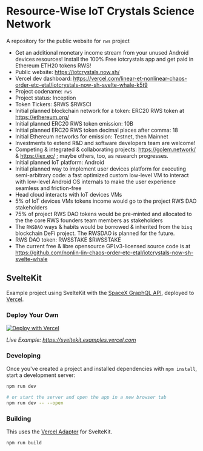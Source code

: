 # Resource-Wise IoT Crystals Science Network

A repository for the public website for `rws` project

 * Get an additional monetary income stream from your unused Android devices resources! Install the 100% Free iotcrystals app and get paid in Ethereum ETH20 tokens RWS!
 * Public website: https://iotcrystals.now.sh/
 * Vercel dev dashboard: https://vercel.com/linear-et-nonlinear-chaos-order-etc-etal/iotcrystals-now-sh-svelte-whale-k5t9
 * Project codename: `rws`
 * Project status: Inception
 * Token Tickers: $RWS $RWSCI
 * Initial planned blockchain network for a token: ERC20 RWS token at https://ethereum.org/
 * Initial planned ERC20 RWS token emission: 10B
 * Initial planned ERC20 RWS token decimal places after comma: 18
 * Initial Ethereum networks for emission: Testnet, then Mainnet
 * Investments to extend R&D and software developers team are welcome!
 * Competing & integrated & collaborating projects: https://golem.network/ & https://iex.ec/ ; maybe others, too, as research progresses.
 * Initial planned IoT platform: Android
 * Initial planned way to implement user devices platform for executing semi-arbitrary code: a fast optimized custom low-level VM to interact with low-level Android OS internals to make the user experience seamless and friction-free
 * Head cloud interacts with IoT devices VMs
 * 5% of IoT devices VMs tokens income would go to the project RWS DAO stakeholders
 * 75% of project RWS DAO tokens would be pre-minted and allocated to the the core RWS founders team members as stakeholders
 * The `RWSDAO` ways & habits would be borrowed & inherited from the `bisq` blockchain DeFi project. The RWSDAO is planned for the future.
 * RWS DAO token: RWSSTAKE $RWSSTAKE
 * The current free & libre opensource GPLv3-licensed source code is at https://github.com/nonlin-lin-chaos-order-etc-etal/iotcrystals-now-sh-svelte-whale

## SvelteKit

Example project using SvelteKit with the [SpaceX GraphQL API](https://api.spacex.land/graphql/), deployed to [Vercel](https://vercel.com).

### Deploy Your Own

[![Deploy with Vercel](https://vercel.com/button)](https://vercel.com/new/clone?repository-url=https%3A%2F%2Fgithub.com%2Fvercel%2Fvercel%2Ftree%2Fmain%2Fexamples%2Fsveltekit&project-name=sveltekit-vercel&repository-name=sveltekit-vercel&demo-title=SvelteKit%20%2B%20Vercel&demo-description=SvelteKit%20app%20fetching%20data%20from%20the%20SpaceX%20GraphQL%20API.&demo-url=https%3A%2F%2Fsveltekit.examples.vercel.com%2F&demo-image=https%3A%2F%2Fsveltekit.examples.vercel.com%2Ftwitter.png)

_Live Example: https://sveltekit.examples.vercel.com_

### Developing

Once you've created a project and installed dependencies with `npm install`, start a development server:

```bash
npm run dev

# or start the server and open the app in a new browser tab
npm run dev -- --open
```

### Building

This uses the [Vercel Adapter](https://github.com/sveltejs/kit/tree/master/packages/adapter-vercel) for SvelteKit.

```bash
npm run build
```
